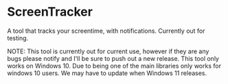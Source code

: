 # ScreenTracker
A tool that tracks your screentime, with notifications. Currently out for testing.

NOTE: This tool is currently out for current use, however if they are any bugs please notify and I'll be sure to push out a new release. This tool only works on Windows 10. Due to being one of the main libraries only works for windows 10 users. We may have to update when Windows 11 releases.

